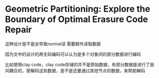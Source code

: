 # Geometric Partitioning: Explore the Boundary of Optimal Erasure Code Repair

这种设计是不是会导致normal读 需要额外读取数据

因为文中的设计的再生码编码可以认为是多个对象间的部分数据进行编码

比如使用clay code，clay code存储的并不是原始数据，有部分数据是进行了层间耦合的，那解码这些数据，是不是还要通过其他节点的数据，来帮助解码

